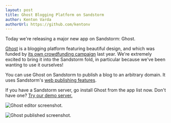 ```yaml
---
layout: post
title: Ghost Blogging Platform on Sandstorm
author: Kenton Varda
authorUrl: https://github.com/kentonv
---
```


Today we're releasing a major new app on Sandstorm: Ghost.

[Ghost](http://ghost.org) is a blogging platform featuring beautiful design, and which was funded by [its own crowdfunding campaign](https://www.kickstarter.com/projects/johnonolan/ghost-just-a-blogging-platform) last year. We're extremely excited to bring it into the Sandstorm fold, in particular because we've been wanting to use it ourselves!

You can use Ghost on Sandstorm to publish a blog to an arbitrary domain. It uses Sandstorm's [web publishing features](/news/2014-06-04-self-service-web-publishing.html).

If you have a Sandstorm server, go install Ghost from the app list now. Don't have one? [Try our demo server.](https://demo.sandstorm.io/demo)

![Ghost editor screenshot.](https://sandstorm.io/apps/ghost.png)

![Ghost published screenshot.](https://sandstorm.io/apps/ghost2.png)
